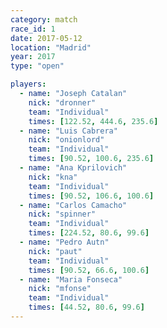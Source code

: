 ```yaml
---
category: match
race_id: 1
date: 2017-05-12
location: "Madrid"
year: 2017
type: "open"

players:
  - name: "Joseph Catalan"
    nick: "dronner"
    team: "Individual"
    times: [122.52, 444.6, 235.6]
  - name: "Luis Cabrera"
    nick: "onionlord"
    team: "Individual"
    times: [90.52, 100.6, 235.6]
  - name: "Ana Kprilovich"
    nick: "kna"
    team: "Individual"
    times: [90.52, 106.6, 100.6]
  - name: "Carlos Camacho"
    nick: "spinner"
    team: "Individual"
    times: [224.52, 80.6, 99.6]
  - name: "Pedro Autn"
    nick: "paut"
    team: "Individual"
    times: [90.52, 66.6, 100.6]
  - name: "Maria Fonseca"
    nick: "mfonse"
    team: "Individual"
    times: [44.52, 80.6, 99.6]
---
```


